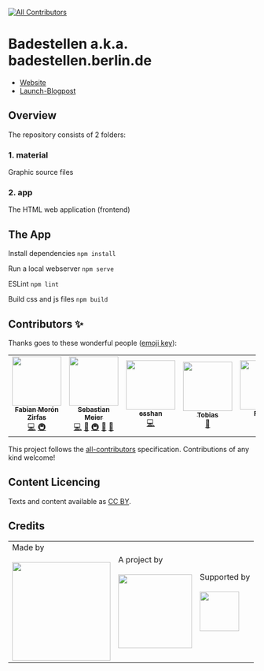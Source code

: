 
<!-- ALL-CONTRIBUTORS-BADGE:START - Do not remove or modify this section -->
[![All Contributors](https://img.shields.io/badge/all_contributors-6-orange.svg?style=flat-square)](#contributors-)
<!-- ALL-CONTRIBUTORS-BADGE:END -->
# Badestellen a.k.a. badestellen.berlin.de

- [Website](https://badestellen.berlin.de/)
- [Launch-Blogpost](https://lab.technologiestiftung-berlin.de/projects/bathing-water/index.html)

## Overview

The repository consists of 2 folders:

### 1. material

Graphic source files

### 2. app

The HTML web application (frontend)

## The App

Install dependencies
`npm install`

Run a local webserver
`npm serve`

ESLint
`npm lint`

Build css and js files
`npm build`

## Contributors ✨

Thanks goes to these wonderful people ([emoji key](https://allcontributors.org/docs/en/emoji-key)):

<!-- ALL-CONTRIBUTORS-LIST:START - Do not remove or modify this section -->
<!-- prettier-ignore-start -->
<!-- markdownlint-disable -->
<table>
  <tr>
    <td align="center"><a href="https://fabianmoronzirfas.me"><img src="https://avatars.githubusercontent.com/u/315106?v=4?s=100" width="100px;" alt=""/><br /><sub><b>Fabian Morón Zirfas</b></sub></a><br /><a href="https://github.com/technologiestiftung/badestellen/commits?author=ff6347" title="Code">💻</a> <a href="#infra-ff6347" title="Infrastructure (Hosting, Build-Tools, etc)">🚇</a></td>
    <td align="center"><a href="http://www.sebastianmeier.eu/"><img src="https://avatars.githubusercontent.com/u/302789?v=4?s=100" width="100px;" alt=""/><br /><sub><b>Sebastian Meier</b></sub></a><br /><a href="https://github.com/technologiestiftung/badestellen/commits?author=sebastian-meier" title="Code">💻</a> <a href="#design-sebastian-meier" title="Design">🎨</a> <a href="#infra-sebastian-meier" title="Infrastructure (Hosting, Build-Tools, etc)">🚇</a> <a href="https://github.com/technologiestiftung/badestellen/pulls?q=is%3Apr+reviewed-by%3Asebastian-meier" title="Reviewed Pull Requests">👀</a> <a href="https://github.com/technologiestiftung/badestellen/commits?author=sebastian-meier" title="Documentation">📖</a></td>
    <td align="center"><a href="https://github.com/esshan"><img src="https://avatars.githubusercontent.com/u/37532997?v=4?s=100" width="100px;" alt=""/><br /><sub><b>esshan</b></sub></a><br /><a href="https://github.com/technologiestiftung/badestellen/commits?author=esshan" title="Code">💻</a></td>
    <td align="center"><a href="http://tobiasjordans.de/"><img src="https://avatars.githubusercontent.com/u/111561?v=4?s=100" width="100px;" alt=""/><br /><sub><b>Tobias</b></sub></a><br /><a href="https://github.com/technologiestiftung/badestellen/commits?author=tordans" title="Documentation">📖</a></td>
    <td align="center"><a href="https://github.com/fdnklg"><img src="https://avatars.githubusercontent.com/u/9034032?v=4?s=100" width="100px;" alt=""/><br /><sub><b>Fabian</b></sub></a><br /><a href="https://github.com/technologiestiftung/badestellen/commits?author=fdnklg" title="Code">💻</a></td>
    <td align="center"><a href="https://github.com/dnsos"><img src="https://avatars.githubusercontent.com/u/15640196?v=4?s=100" width="100px;" alt=""/><br /><sub><b>Dennis Ostendorf</b></sub></a><br /><a href="https://github.com/technologiestiftung/badestellen/commits?author=dnsos" title="Code">💻</a></td>
  </tr>
</table>

<!-- markdownlint-restore -->
<!-- prettier-ignore-end -->

<!-- ALL-CONTRIBUTORS-LIST:END -->

This project follows the [all-contributors](https://github.com/all-contributors/all-contributors) specification. Contributions of any kind welcome!


## Content Licencing

Texts and content available as [CC BY](https://creativecommons.org/licenses/by/3.0/de/).

## Credits

<table>
  <tr>
    <td>
      Made by <a src="https://citylab-berlin.org/de/start/">
        <br />
        <br />
        <img width="200" src="https://citylab-berlin.org/wp-content/uploads/2021/05/citylab-logo.svg" />
      </a>
    </td>
    <td>
      A project by <a src="https://www.technologiestiftung-berlin.de/"> 
        <br />
        <br />
        <img width="150" src="https://citylab-berlin.org/wp-content/uploads/2021/05/tsb.svg" />
      </a>
    </td>
    <td>
      Supported by <a src="https://www.berlin.de/rbmskzl/">
        <br />
        <br />
        <img width="80" src="https://citylab-berlin.org/wp-content/uploads/2021/12/B_RBmin_Skzl_Logo_DE_V_PT_RGB-300x200.png" />
      </a>
    </td>
  </tr>
</table>